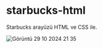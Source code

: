 # starbucks-html
Starbucks arayüzü HTML ve CSS ile.

![Görüntü 29 10 2024 21 35](https://github.com/user-attachments/assets/3e3f5b69-b6a2-4a28-a9f3-53d869a30b06)
